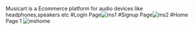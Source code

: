 Musicart is a Ecommerce platform for audio devices like headphones,speakers etc
#Login Page![ms1](https://github.com/abhisheksahu504/Musicart/assets/96036672/f61c7711-2453-420b-992d-1ad99c623c67)
#Signup Page![ms2](https://github.com/abhisheksahu504/Musicart/assets/96036672/40ad8ac3-329a-49e5-be1a-c2125dc42e1e)
#Home Page 1 ![mshome](https://github.com/abhisheksahu504/Musicart/assets/96036672/e3c48cc0-0ad4-43d9-8e26-6a8457821bd8)
